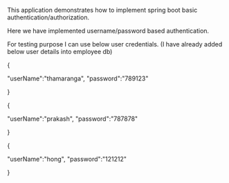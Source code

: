 This application demonstrates how to implement spring boot
basic authentication/authorization.

Here we have implemented username/password based authentication.

For testing purpose I can use below user credentials.
(I have already added below user details into employee db)

{

"userName":"thamaranga",
"password":"789123"

}


{

"userName":"prakash",
"password":"787878"

}

{

"userName":"hong",
"password":"121212"

}

